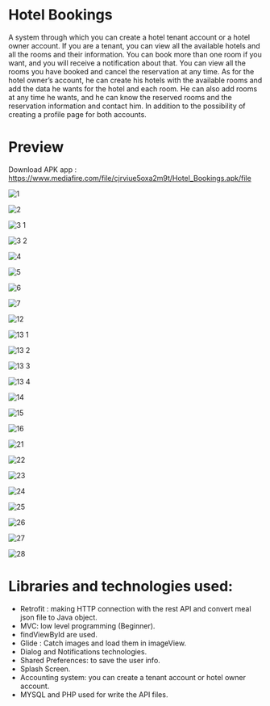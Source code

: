 # Hotel Bookings
A system through which you can create a hotel tenant account or a hotel owner account. If you are a tenant, you can view all the available hotels and all the rooms and their information. You can book more than one room if you want, and you will receive a notification about that. You can view all the rooms you have booked and cancel the reservation at any time. As for the hotel owner’s account, he can create his hotels with the available rooms and add the data he wants for the hotel and each room. He can also add rooms at any time he wants, and he can know the reserved rooms and the reservation information and contact him. In addition to the possibility of creating a profile page for both accounts.

# Preview

Download APK app : https://www.mediafire.com/file/cjrviue5oxa2m9t/Hotel_Bookings.apk/file

![1](https://github.com/BaraaAbuAlrob/Hotel-Bookings/assets/119497086/ca0fbd2d-8766-4712-8c27-ebcd76c33064)

![2](https://github.com/BaraaAbuAlrob/Hotel-Bookings/assets/119497086/8695efd6-0ea2-4a5f-8910-fbdb401897ff)

![3 1](https://github.com/BaraaAbuAlrob/Hotel-Bookings/assets/119497086/49b81b0d-ca57-4a51-b28f-294d9d4462b9)

![3 2](https://github.com/BaraaAbuAlrob/Hotel-Bookings/assets/119497086/724e263e-e56f-431f-a1f3-7f81ce2e978f)

![4](https://github.com/BaraaAbuAlrob/Hotel-Bookings/assets/119497086/7073103e-2c59-4939-8e02-25eb5b9efda2)

![5](https://github.com/BaraaAbuAlrob/Hotel-Bookings/assets/119497086/675d2322-78fe-42b1-a812-6ae919ac0761)

![6](https://github.com/BaraaAbuAlrob/Hotel-Bookings/assets/119497086/8747e1e4-aa3e-4855-bc73-45d25f6a62e8)

![7](https://github.com/BaraaAbuAlrob/Hotel-Bookings/assets/119497086/3c4b9f1d-aad5-4c81-9c21-b05d93c50380)

![12](https://github.com/BaraaAbuAlrob/Hotel-Bookings/assets/119497086/26549d47-d765-4275-94c3-ad90d92d93d1)

![13 1](https://github.com/BaraaAbuAlrob/Hotel-Bookings/assets/119497086/2b7c6ade-063c-4284-9d07-b3a109f20a7f)

![13 2](https://github.com/BaraaAbuAlrob/Hotel-Bookings/assets/119497086/cb82665c-e604-4d2e-81ae-22c3430f3674)

![13 3](https://github.com/BaraaAbuAlrob/Hotel-Bookings/assets/119497086/535ad6b1-490d-47be-a436-6f95789bf4f2)

![13 4](https://github.com/BaraaAbuAlrob/Hotel-Bookings/assets/119497086/ebc75abe-d5ce-41ba-92b4-0b86304ad5d8)

![14](https://github.com/BaraaAbuAlrob/Hotel-Bookings/assets/119497086/cf0af3a4-ae7c-4f4f-a2cc-fca7c30b80e5)

![15](https://github.com/BaraaAbuAlrob/Hotel-Bookings/assets/119497086/c62e6a06-5a43-4b01-a4c0-0aeb8a7b6893)

![16](https://github.com/BaraaAbuAlrob/Hotel-Bookings/assets/119497086/072c6f83-ca43-4f93-a10d-1849fafb1bff)

![21](https://github.com/BaraaAbuAlrob/Hotel-Bookings/assets/119497086/507fd7a8-c72b-4a34-9f68-f915a44385a6)

![22](https://github.com/BaraaAbuAlrob/Hotel-Bookings/assets/119497086/ace58d94-714b-486d-9c9e-d60e8aa9b82b)

![23](https://github.com/BaraaAbuAlrob/Hotel-Bookings/assets/119497086/3a56810d-bc35-489f-bb3e-efaa4648474a)

![24](https://github.com/BaraaAbuAlrob/Hotel-Bookings/assets/119497086/7837ad70-6194-497a-b79c-dad62989ffaf)

![25](https://github.com/BaraaAbuAlrob/Hotel-Bookings/assets/119497086/68e2c587-1100-4d83-ad06-89a51121bad7)

![26](https://github.com/BaraaAbuAlrob/Hotel-Bookings/assets/119497086/60a74cda-63b4-448c-b60d-29128a2ecdd9)

![27](https://github.com/BaraaAbuAlrob/Hotel-Bookings/assets/119497086/38f474c5-f507-494c-9ab3-cf6f8e969b3d)

![28](https://github.com/BaraaAbuAlrob/Hotel-Bookings/assets/119497086/5ac6369a-9073-4608-8830-7a33d42b3906)

# Libraries and technologies used:
- Retrofit : making HTTP connection with the rest API and convert meal json file to Java object.
- MVC: low level programming (Beginner).
- findViewById are used.
- Glide : Catch images and load them in imageView.
- Dialog and Notifications technologies.
- Shared Preferences: to save the user info.
- Splash Screen.
- Accounting system: you can create a tenant account or hotel owner account.
- MYSQL and PHP used for write the API files.
